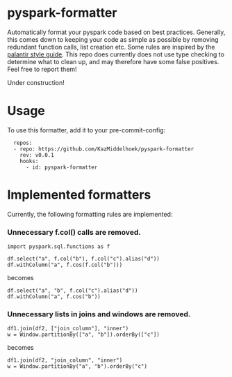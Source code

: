 # pyspark-formatter
Automatically format your pyspark code based on best practices. Generally, this comes down to keeping your code as simple 
as possible by removing redundant function calls, list creation etc. Some rules are inspired by the [palantir style guide](https://github.com/palantir/pyspark-style-guide). This repo does currently does not use type checking to determine what to clean up, and may
therefore have some false positives. Feel free to report them!

Under construction!

# Usage
To use this formatter, add it to your pre-commit-config:
```
  repos:
  - repo: https://github.com/KazMiddelhoek/pyspark-formatter
    rev: v0.0.1 
    hooks:
      - id: pyspark-formatter
```

# Implemented formatters
Currently, the following formatting rules are implemented:

### Unnecessary f.col() calls are removed.
```
import pyspark.sql.functions as f

df.select("a", f.col("b"), f.col("c").alias("d"))
df.withColumn("a", f.cos(f.col("b")))
```
becomes
```
df.select("a", "b", f.col("c").alias("d"))
df.withColumn("a", f.cos("b"))
```

### Unnecessary lists in joins and windows are removed.
```
df1.join(df2, ["join_column"], "inner")
w = Window.partitionBy(["a", "b"]).orderBy(["c"])
```
becomes
```
df1.join(df2, "join_column", "inner")
w = Window.partitionBy("a", "b").orderBy("c")
```
